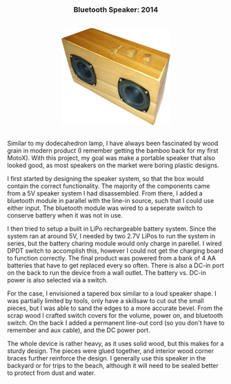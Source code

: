 <center>
	<h3><strong>Bluetooth Speaker: 2014</strong></h3>
<br>
<img src="../images/speaker/angle_speaker.png" width=50%>
</center>

<br>

Similar to my dodecahedron lamp, I have always been fascinated by wood grain in modern product (I remember getting the bamboo back for my first MotoX). With this project, my goal was make a portable speaker that also looked good, as most speakers on the market were boring plastic designs.

I first started by designing the speaker system, so that the box would contain the correct functionality. The majority of the components came from a 5V speaker system I had disassembled.  From there, I added a bluetooth module in parallel with the line-in source, such that I could use either input.  The bluetooth module was wired to a seperate switch to conserve battery when it was not in use.

I then tried to setup a built in LiPo rechargeable battery system. Since the system ran at around 5V, I needed by two 2.7V LiPos to run the system in series, but the battery charing module would only charge in parellel.  I wired DPDT switch to accomplish this, however I could not get the charging board to function correctly.  The final product was powered from a bank of 4 AA batteries that have to get replaced every so often.  There is also a DC-in port on the back to run the device from a wall outlet.  The battery vs. DC-in power is also selected via a switch.

For the case, I envisioned a tapered box similar to a loud speaker shape.  I was partially limited by tools, only have a skillsaw to cut out the small pieces, but I was able to sand the edges to a more accurate bevel.  From the scrap wood I crafted switch covers for the volume, power on, and bluetooth switch.  On the back I added a permanent line-out cord (so you don't have to remember and aux cable), and the DC power port.

The whole device is rather heavy, as it uses solid wood, but this makes for a sturdy design.  The pieces were glued together, and interior wood corner braces further reinforce the design.  I generally use this speaker in the backyard or for trips to the beach, although it will need to be sealed better to protect from dust and water.